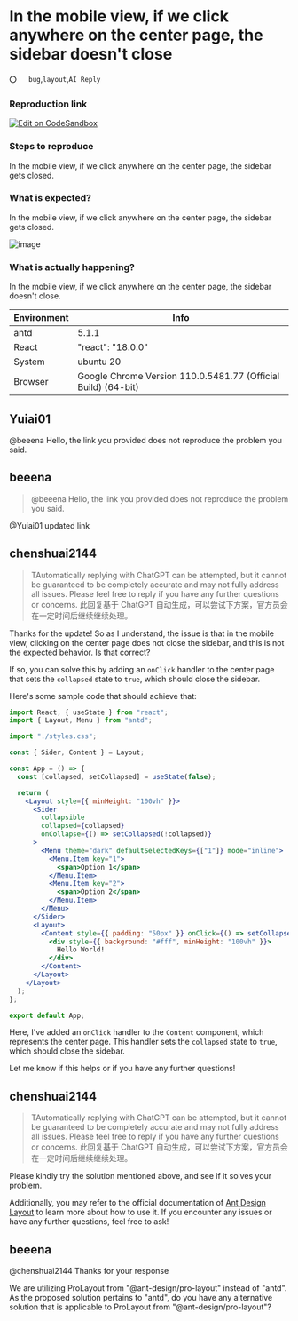 # In the mobile view, if we click anywhere on the center page, the sidebar doesn't close

`⭕️   bug`,`layout`,`AI Reply`

### Reproduction link

[![Edit on CodeSandbox](https://codesandbox.io/static/img/play-codesandbox.svg)](https://codesandbox.io/s/sad-bohr-zsogie?file=/src/App.js)

### Steps to reproduce

In the mobile view, if we click anywhere on the center page, the sidebar gets closed.

### What is expected?

In the mobile view, if we click anywhere on the center page, the sidebar gets closed.

![image](https://user-images.githubusercontent.com/38552626/221651121-466ecf5c-fb38-4fee-8e0d-77dc4390dfd8.png)

### What is actually happening?

In the mobile view, if we click anywhere on the center page, the sidebar doesn't close.

| Environment | Info                                                          |
| ----------- | ------------------------------------------------------------- |
| antd        | 5.1.1                                                         |
| React       | "react": "18.0.0"                                             |
| System      | ubuntu 20                                                     |
| Browser     | Google Chrome Version 110.0.5481.77 (Official Build) (64-bit) |

<!-- generated by ant-design-issue-helper. DO NOT REMOVE -->

## Yuiai01

@beeena Hello, the link you provided does not reproduce the problem you said.

## beeena

> @beeena Hello, the link you provided does not reproduce the problem you said.

@Yuiai01 updated link

## chenshuai2144

> TAutomatically replying with ChatGPT can be attempted, but it cannot be guaranteed to be completely accurate and may not fully address all issues. Please feel free to reply if you have any further questions or concerns.
> 此回复基于 ChatGPT 自动生成，可以尝试下方案，官方员会在一定时间后继续继续处理。

Thanks for the update! So as I understand, the issue is that in the mobile view, clicking on the center page does not close the sidebar, and this is not the expected behavior. Is that correct?

If so, you can solve this by adding an `onClick` handler to the center page that sets the `collapsed` state to `true`, which should close the sidebar.

Here's some sample code that should achieve that:

```jsx
import React, { useState } from "react";
import { Layout, Menu } from "antd";

import "./styles.css";

const { Sider, Content } = Layout;

const App = () => {
  const [collapsed, setCollapsed] = useState(false);

  return (
    <Layout style={{ minHeight: "100vh" }}>
      <Sider
        collapsible
        collapsed={collapsed}
        onCollapse={() => setCollapsed(!collapsed)}
      >
        <Menu theme="dark" defaultSelectedKeys={["1"]} mode="inline">
          <Menu.Item key="1">
            <span>Option 1</span>
          </Menu.Item>
          <Menu.Item key="2">
            <span>Option 2</span>
          </Menu.Item>
        </Menu>
      </Sider>
      <Layout>
        <Content style={{ padding: "50px" }} onClick={() => setCollapsed(true)}>
          <div style={{ background: "#fff", minHeight: "100vh" }}>
            Hello World!
          </div>
        </Content>
      </Layout>
    </Layout>
  );
};

export default App;
```

Here, I've added an `onClick` handler to the `Content` component, which represents the center page. This handler sets the `collapsed` state to `true`, which should close the sidebar.

Let me know if this helps or if you have any further questions!

## chenshuai2144

> TAutomatically replying with ChatGPT can be attempted, but it cannot be guaranteed to be completely accurate and may not fully address all issues. Please feel free to reply if you have any further questions or concerns.
> 此回复基于 ChatGPT 自动生成，可以尝试下方案，官方员会在一定时间后继续继续处理。

Please kindly try the solution mentioned above, and see if it solves your problem.

Additionally, you may refer to the official documentation of [Ant Design Layout](https://ant.design/components/layout/) to learn more about how to use it. If you encounter any issues or have any further questions, feel free to ask!

## beeena

@chenshuai2144 Thanks for your response

We are utilizing ProLayout from "@ant-design/pro-layout" instead of "antd". As the proposed solution pertains to "antd", do you have any alternative solution that is applicable to ProLayout from "@ant-design/pro-layout"?
